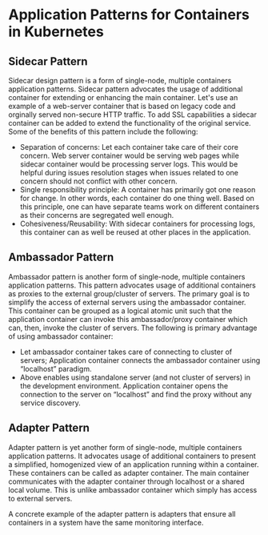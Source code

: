 # Application Patterns for Containers in Kubernetes

## Sidecar Pattern
Sidecar design pattern is a form of single-node, multiple containers application patterns. Sidecar pattern advocates the usage of additional container for extending or enhancing the main container. Let's use an example of a web-server container that is based on legacy code and orginally served non-secure HTTP traffic. To add SSL capabilities a sidecar container can be added to extend the functionality of the original service. Some of the benefits of this pattern include the following:
* Separation of concerns: Let each container take care of their core concern. Web server container would be serving web pages while sidecar container would be processing server logs. This would be helpful during issues resolution stages when issues related to one concern should not conflict with other concern.
* Single responsibility principle: A container has primarily got one reason for change. In other words, each container do one thing well. Based on this principle, one can have separate teams work on different containers as their concerns are segregated well enough.
* Cohesiveness/Reusability: With sidecar containers for processing logs, this container can as well be reused at other places in the application.

## Ambassador Pattern
Ambassador pattern is another form of single-node, multiple containers application patterns. This pattern advocates usage of additional containers as proxies to the external group/cluster of servers. The primary goal is to simplify the access of external servers using the ambassador container. This container can be grouped as a logical atomic unit such that the application container can invoke this ambassador/proxy container which can, then, invoke the cluster of servers. The following is primary advantage of using ambassador container:

* Let ambassador container takes care of connecting to cluster of servers; Application container connects the ambassador container using “localhost” paradigm.
* Above enables using standalone server (and not cluster of servers) in the development environment. Application container opens the connection to the server on “localhost” and find the proxy without any service discovery.

## Adapter Pattern
Adapter pattern is yet another form of single-node, multiple containers application patterns. It advocates usage of additional containers to present a simplified, homogenized view of an application running within a container. These containers can be called as adapter container. The main container communicates with the adapter container through localhost or a shared local volume. This is unlike ambassador container which simply has access to external servers.

A concrete example of the adapter pattern is adapters that ensure all containers in a system have the same monitoring interface. 